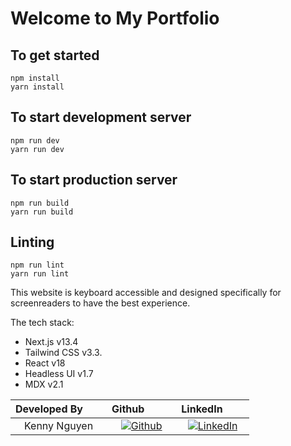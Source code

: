 # Welcome to My Portfolio

## To get started
```
npm install
yarn install
```

## To start development server
```
npm run dev 
yarn run dev 
```

## To start production server
```
npm run build
yarn run build 
```

## Linting
```
npm run lint
yarn run lint
```

This website is keyboard accessible and designed specifically for screenreaders to have the best experience. 

The tech stack: 
- Next.js v13.4
- Tailwind CSS v3.3.
- React v18
- Headless UI v1.7
- MDX v2.1

| Developed By       | Github          | LinkedIn        |
| :------------------: | :-------------: | :-------------: |
| Kenny Nguyen | [![Github](https://img.shields.io/badge/github-%23121011.svg?style=for-the-badge&logo=github&logoColor=white)](https://github.com/kennysghub) | [![LinkedIn](https://img.shields.io/badge/LinkedIn-%230077B5.svg?logo=linkedin&logoColor=white)](https://www.linkedin.com/in/kenknguyen/) |


